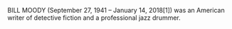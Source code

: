 BILL MOODY (September 27, 1941 – January 14, 2018[1]) was an American writer of detective fiction and a professional jazz drummer.
